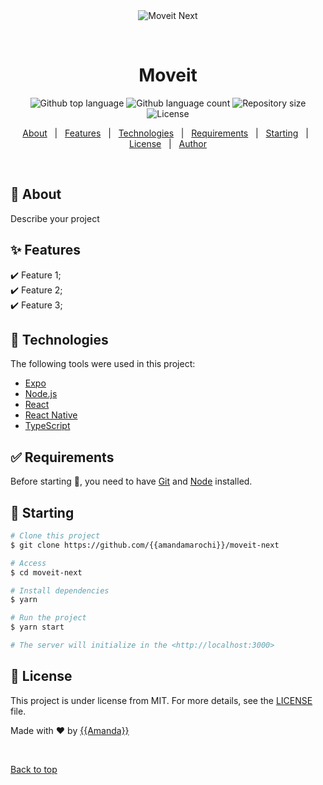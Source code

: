 <div align="center" id="top"> 
  <img src="./.github/app.gif" alt="Moveit Next" />

  &#xa0;

  <!-- <a href="https://moveitnext.netlify.app">Demo</a> -->
</div>

<h1 align="center">Moveit</h1>

<p align="center">
  <img alt="Github top language" src="https://img.shields.io/github/languages/top/{{amandamarochi}}/moveit-next?color=56BEB8">

  <img alt="Github language count" src="https://img.shields.io/github/languages/count/{{amandamarochi}}/moveit-next?color=56BEB8">

  <img alt="Repository size" src="https://img.shields.io/github/repo-size/{{amandamarochi}}/moveit-next?color=56BEB8">

  <img alt="License" src="https://img.shields.io/github/license/{{amandamarochi}}/moveit-next?color=56BEB8">

  <!-- <img alt="Github issues" src="https://img.shields.io/github/issues/{{YOUR_GITHUB_USERNAME}}/moveit-next?color=56BEB8" /> -->

  <!-- <img alt="Github forks" src="https://img.shields.io/github/forks/{{YOUR_GITHUB_USERNAME}}/moveit-next?color=56BEB8" /> -->

  <!-- <img alt="Github stars" src="https://img.shields.io/github/stars/{{YOUR_GITHUB_USERNAME}}/moveit-next?color=56BEB8" /> -->
</p>

<!-- Status -->

<!-- <h4 align="center"> 
	🚧  Moveit Next 🚀 Under construction...  🚧
</h4> 

<hr> -->

<p align="center">
  <a href="#dart-about">About</a> &#xa0; | &#xa0; 
  <a href="#sparkles-features">Features</a> &#xa0; | &#xa0;
  <a href="#rocket-technologies">Technologies</a> &#xa0; | &#xa0;
  <a href="#white_check_mark-requirements">Requirements</a> &#xa0; | &#xa0;
  <a href="#checkered_flag-starting">Starting</a> &#xa0; | &#xa0;
  <a href="#memo-license">License</a> &#xa0; | &#xa0;
  <a href="https://github.com/{{YOUR_GITHUB_USERNAME}}" target="_blank">Author</a>
</p>

<br>

## :dart: About ##

Describe your project

## :sparkles: Features ##

:heavy_check_mark: Feature 1;\
:heavy_check_mark: Feature 2;\
:heavy_check_mark: Feature 3;

## :rocket: Technologies ##

The following tools were used in this project:

- [Expo](https://expo.io/)
- [Node.js](https://nodejs.org/en/)
- [React](https://pt-br.reactjs.org/)
- [React Native](https://reactnative.dev/)
- [TypeScript](https://www.typescriptlang.org/)

## :white_check_mark: Requirements ##

Before starting :checkered_flag:, you need to have [Git](https://git-scm.com) and [Node](https://nodejs.org/en/) installed.

## :checkered_flag: Starting ##

```bash
# Clone this project
$ git clone https://github.com/{{amandamarochi}}/moveit-next

# Access
$ cd moveit-next

# Install dependencies
$ yarn

# Run the project
$ yarn start

# The server will initialize in the <http://localhost:3000>
```

## :memo: License ##

This project is under license from MIT. For more details, see the [LICENSE](LICENSE.md) file.


Made with :heart: by <a href="https://github.com/{{amandamarochi}}" target="_blank">{{Amanda}}</a>

&#xa0;

<a href="#top">Back to top</a>
